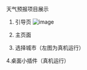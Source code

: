 天气预报项目展示
1. 引导页
![image](http://github.comZhuwc0957/Weather/raw/master/screenshot/20180102112703.png)
2. 主页面





3. 选择城市（左图为真机运行）






4.桌面小插件（真机运行）

